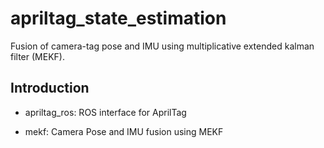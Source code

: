 # apriltag_state_estimation
Fusion of camera-tag pose and IMU using multiplicative extended kalman filter (MEKF).  



## Introduction

 
- apriltag_ros: ROS interface for AprilTag

- mekf: Camera Pose and IMU fusion using MEKF 
